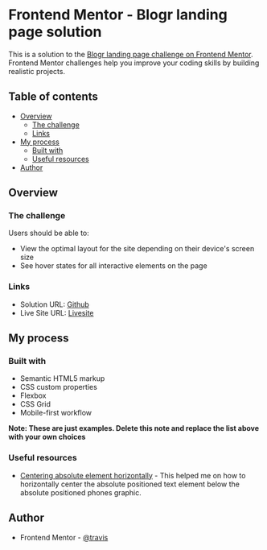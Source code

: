 # Frontend Mentor - Blogr landing page solution

This is a solution to the [Blogr landing page challenge on Frontend Mentor](https://www.frontendmentor.io/challenges/blogr-landing-page-EX2RLAApP). Frontend Mentor challenges help you improve your coding skills by building realistic projects.

## Table of contents

- [Overview](#overview)
  - [The challenge](#the-challenge)
  - [Links](#links)
- [My process](#my-process)
  - [Built with](#built-with)
  - [Useful resources](#useful-resources)
- [Author](#author)

## Overview

### The challenge

Users should be able to:

- View the optimal layout for the site depending on their device's screen size
- See hover states for all interactive elements on the page

### Links

- Solution URL: [Github](https://github.com/travisdk/blogr-landing-page)
- Live Site URL: [Livesite](https://travisdk.github.io/blogr-landing-page/)

## My process

### Built with

- Semantic HTML5 markup
- CSS custom properties
- Flexbox
- CSS Grid
- Mobile-first workflow

**Note: These are just examples. Delete this note and replace the list above with your own choices**

### Useful resources

- [Centering absolute element horizontally](https://css-tricks.com/forums/topic/horizontal-centering-of-an-absolute-element/) - This helped me on how to horizontally center the absolute positioned text element below the absolute positioned phones graphic.

## Author

- Frontend Mentor - [@travis](https://www.frontendmentor.io/profile/travisdk)
